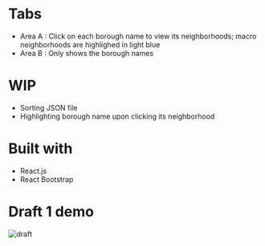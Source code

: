 # Tabs
- Area A : Click on each borough name to view its neighborhoods; macro neighborhoods are highlighed in light blue
- Area B : Only shows the borough names

# WIP
- Sorting JSON file
- Highlighting borough name upon clicking its neighborhood 
 
# Built with
- React.js
- React Bootstrap

# Draft 1 demo
![draft](http://g.recordit.co/UoLYCu67wB.gif)

